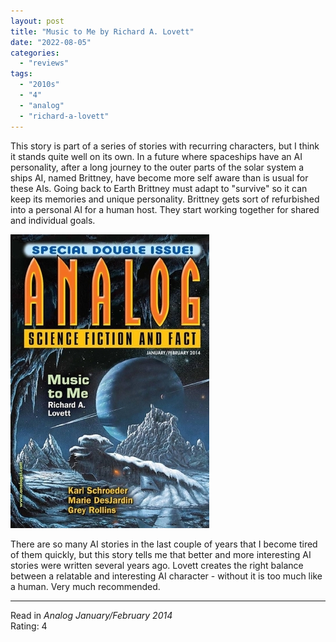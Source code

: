 ```yaml
---
layout: post
title: "Music to Me by Richard A. Lovett"
date: "2022-08-05"
categories:
  - "reviews"
tags:
  - "2010s"
  - "4"
  - "analog"
  - "richard-a-lovett"
---
```


This story is part of a series of stories with recurring characters, but I think it stands quite well on its own. In a future where spaceships have an AI personality, after a long journey to the outer parts of the solar system a ships AI, named Brittney, have become more self aware than is usual for these AIs. Going back to Earth Brittney must adapt to "survive" so it can keep its memories and unique personality. Brittney gets sort of refurbished into a personal AI for a human host. They start working together for shared and individual goals.

![](/assets/images/18746609.jpg)

There are so many AI stories in the last couple of years that I become tired of them quickly, but this story tells me that better and more interesting AI stories were written several years ago. Lovett creates the right balance between a relatable and interesting AI character - without it is too much like a human. Very much recommended.

* * *

Read in _Analog January/February 2014_\
Rating: 4
